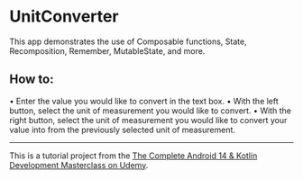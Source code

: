 # UnitConverter

This app demonstrates the use of Composable functions, State, Recomposition, Remember, MutableState, and more.

## How to:

• Enter the value you would like to convert in the text box.
• With the left button, select the unit of measurement you would like to convert.
• With the right button, select the unit of measurement you would like to convert your value into from the previously selected unit of measurement.

-----
This is a tutorial project from the [The Complete Android 14 & Kotlin Development Masterclass on Udemy](https://www.udemy.com/share/102Jgo3@blpu7bo5R8ihlOga5929F8S0iRz9EDtCZLTyg8rj2Ye867gyCdL0dBJsGjXXbmTczA==/).
